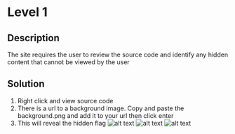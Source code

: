 # Level 1

## Description
  The site requires the user to review the source code and identify any hidden content that cannot be viewed by the user
  
## Solution

  1. Right click and view source code
  2. There is a url to a background image. Copy and paste the background.png and add it to your url then click enter
  3. This will reveal the hidden flag
  ![alt text](./images/level1-1.png)
  ![alt text](./images/level1.png)
  ![alt text](./images/level1-2.png)
